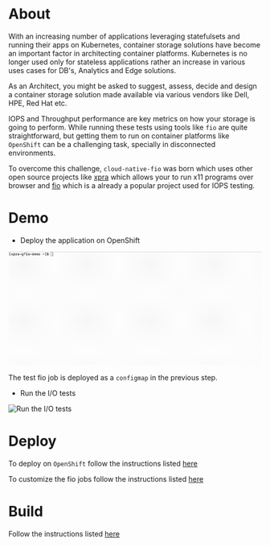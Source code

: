# About
With an increasing number of applications leveraging statefulsets and running their apps on Kubernetes, container storage solutions have become an important factor in architecting container platforms. Kubernetes is no longer used only for stateless applications rather an increase in various uses cases for DB's, Analytics and Edge solutions.

As an Architect, you might be asked to suggest, assess, decide and design a container storage solution made available via various vendors like Dell, HPE, Red Hat etc.

IOPS and Throughput performance are key metrics on how your storage is going to perform. While running these tests using tools like `fio` are quite straightforward, but getting them to run on container platforms like `OpenShift` can be a challenging task, specially in disconnected environments.

To overcome this challenge, `cloud-native-fio` was born which uses other open source projects like [xpra](https://github.com/Xpra-org/xpra) which allows your to run x11 programs over browser and [fio](https://github.com/axboe/fio) which is a already a popular project used for IOPS testing. 

# Demo

* Deploy the application on OpenShift

![Deploy the application on OpenShift](https://github.com/vyasanand/cloud-native-fio/blob/main/demo/xpra-demo-1.gif)

The test fio job is deployed as a `configmap` in the previous step.

* Run the I/O tests

![Run the I/O tests](https://github.com/vyasanand/cloud-native-fio/blob/main/demo/xpra-demo-2.gif)

# Deploy

To deploy on `OpenShift` follow the instructions listed [here](docs/Usage/Run.md)

To customize the fio jobs follow the instructions listed [here](docs/Usage/Run.md#customize-your-tests)

# Build

Follow the instructions listed [here](docs/Usage/Build.md)



